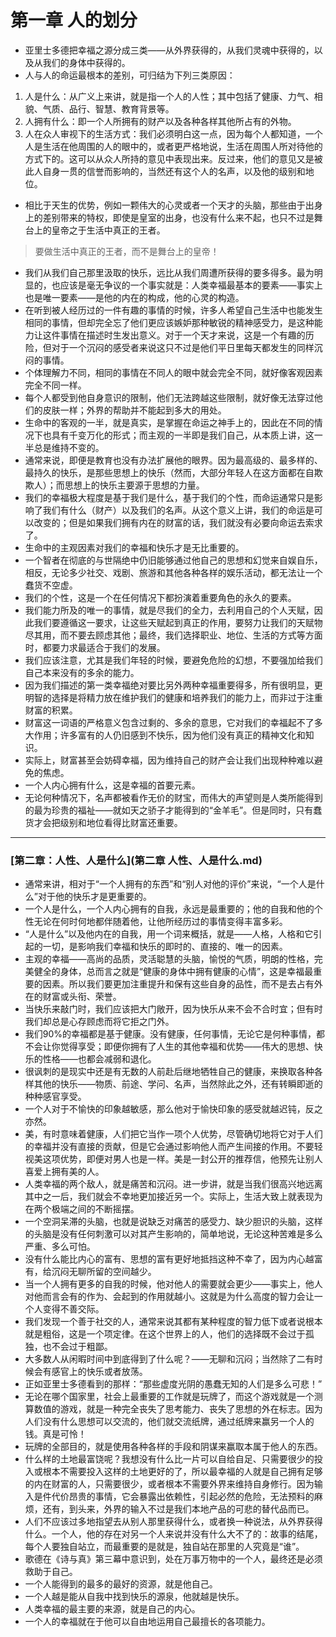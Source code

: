 # 第一章 人的划分
- 亚里士多德把幸福之源分成三类——从外界获得的，从我们灵魂中获得的，以及从我们的身体中获得的。
- 人与人的命运最根本的差别，可归结为下列三类原因：
1. 人是什么：从广义上来讲，就是指一个人的人性；其中包括了健康、力气、相貌、气质、品行、智慧、教育背景等。
2. 人拥有什么：即一个人所拥有的财产以及各种各样其他所占有的外物。
3. 人在众人审视下的生活方式：我们必须明白这一点，因为每个人都知道，一个人是生活在他周围的人的眼中的，或者更严格地说，生活在周围人所对待他的方式下的。这可以从众人所持的意见中表现出来。反过来，他们的意见又是被此人自身一贯的信誉而影响的，当然还有这个人的名声，以及他的级别和地位。
- 相比于天生的优势，例如一颗伟大的心灵或者一个天才的头脑，那些由于出身上的差别带来的特权，即使是皇室的出身，也没有什么来不起，也只不过是舞台上的皇帝之于生活中真正的王者。
 > 要做生活中真正的王者，而不是舞台上的皇帝！
- 我们从我们自己那里汲取的快乐，远比从我们周遭所获得的要多得多。最为明显的，也应该是毫无争议的一个事实就是：人类幸福最基本的要素——事实上也是唯一要素——是他的内在的构成，他的心灵的构造。
- 在听到被人经历过的一件有趣的事情的时候，许多人希望自己生活中也能发生相同的事情，但却完全忘了他们更应该嫉妒那种敏锐的精神感受力，是这种能力让这件事情在描述时生发出意义。对于一个天才来说，这是一个有趣的历险，但对于一个沉闷的感受者来说这只不过是他们平日里每天都发生的同样沉闷的事情。
- 个体理解力不同，相同的事情在不同人的眼中就会完全不同，就好像客观因素完全不同一样。
- 每个人都受到他自身意识的限制，他们无法跨越这些限制，就好像无法穿过他们的皮肤一样；外界的帮助并不能起到多大的用处。
- 生命中的客观的一半，就是真实，是掌握在命运之神手上的，因此在不同的情况下也具有千变万化的形式；而主观的一半即是我们自己，从本质上讲，这一半总是维持不变的。
- 通常来说，即便是教育也没有办法扩展他的眼界。因为最高级的、最多样的、最持久的快乐，是那些思想上的快乐（然而，大部分年轻人在这方面都在自欺欺人）；而思想上的快乐主要源于思想的力量。
- 我们的幸福极大程度是基于我们是什么，基于我们的个性，而命运通常只是影响了我们有什么（财产）以及我们的名声。从这个意义上讲，我们的命运是可以改变的；但是如果我们拥有内在的财富的话，我们就没有必要向命运去索求了。
- 生命中的主观因素对我们的幸福和快乐才是无比重要的。
- 一个智者在彻底的与世隔绝中仍旧能够通过他自己的思想和幻觉来自娱自乐，相反，无论多少社交、戏剧、旅游和其他各种各样的娱乐活动，都无法让一个蠢货不空虚。
- 我们的个性，这是一个在任何情况下都扮演着重要角色的永久的要素。
- 我们能力所及的唯一的事情，就是尽我们的全力，去利用自己的个人天赋，因此我们要遵循这一要求，让这些天赋起到真正的作用，要努力让我们的天赋物尽其用，而不要去顾虑其他；最终，我们选择职业、地位、生活的方式等方面时，都要力求最适合于我们的发展。
- 我们应该注意，尤其是我们年轻的时候，要避免危险的幻想，不要强加给我们自己本来没有的多余的能力。
- 因为我们描述的第一类幸福绝对要比另外两种幸福重要得多，所有很明显，更明智的选择是将精力放在维护我们的健康和培养我们的能力上，而非过于注重财富的积累。
- 财富这一词语的严格意义包含过剩的、多余的意思，它对我们的幸福起不了多大作用；许多富有的人仍旧感到不快乐，因为他们没有真正的精神文化和知识。
- 实际上，财富甚至会妨碍幸福，因为维持自己的财产会让我们出现种种难以避免的焦虑。
- 一个人内心拥有什么，这是幸福的首要元素。
- 无论何种情况下，名声都被看作无价的财宝，而伟大的声望则是人类所能得到的最为珍贵的福祉——就如天之骄子才能得到的“金羊毛”。但是同时，只有蠢货才会把级别和地位看得比财富还重要。

---

### [第二章：人性、人是什么](第二章 人性、人是什么.md)
- 通常来讲，相对于“一个人拥有的东西”和“别人对他的评价”来说，“一个人是什么”对于他的快乐才是更重要的。
- 一个人是什么，一个人内心拥有的自我，永远是最重要的；他的自我和他的个性无论在何时何地都伴随着他，让他所经历过的事情变得丰富多彩。
- “人是什么”以及他内在的自我，用一个词来概括，就是——人格，人格和它引起的一切，是影响我们幸福和快乐的即时的、直接的、唯一的因素。
- 主观的幸福——高尚的品质，灵活聪慧的头脑，愉悦的气质，明朗的性格，完美健全的身体，总而言之就是“健康的身体中拥有健康的心情”，这是幸福最重要的因素。所以我们要更加注重提升和保有这些自身的品性，而不是去占有外在的财富或头衔、荣誉。
- 当快乐来敲门时，我们应该把大门敞开，因为快乐从来不会不合时宜；但有时我们却总是心存顾虑而将它拒之门外。
- 我们90%的幸福都是基于健康。没有健康，任何事情，无论它是何种事情，都不会让你觉得享受；即便你拥有了人生的其他幸福和优势——伟大的思想、快乐的性格——也都会减弱和退化。
- 很讽刺的是现实中还是有无数的人前赴后继地牺牲自己的健康，来换取各种各样其他的快乐——物质、前途、学问、名声，当然除此之外，还有转瞬即逝的种种感官享受。
- 一个人对于不愉快的印象越敏感，那么他对于愉快印象的感受就越迟钝，反之亦然。
- 美，有时意味着健康，人们把它当作一项个人优势，尽管确切地将它对于人们的幸福并没有直接的贡献，但是它会通过影响他人而产生间接的作用。不要轻视美这项优势，即便对男人也是一样。美是一封公开的推荐信，他预先让别人喜爱上拥有美的人。
- 人类幸福的两个敌人，就是痛苦和沉闷。进一步讲，就是当我们很高兴地远离其中之一后，我们就会不幸地更加接近另一个。实际上，生活大致上就表现为在两个极端之间的不断摇摆。
- 一个空洞呆滞的头脑，也就是说缺乏对痛苦的感受力、缺少胆识的头脑，这样的头脑是没有任何刺激可以对其产生影响的，简单地说，无论这种苦难是多么严重、多么可怕。
- 没有什么能比内心的富有、思想的富有更好地抵挡这种不幸了，因为内心越富有，给沉闷无聊所留的空间越少。
- 当一个人拥有更多的自我的时候，他对他人的需要就会更少——事实上，他人对他而言会有的作为、会起到的作用就越小。这就是为什么高度的智力会让一个人变得不善交际。
- 我们发现一个善于社交的人，通常来说其都有某种程度的智力低下或者说根本就是粗俗，这是一个项定律。在这个世界上的人，他们的选择既不会过于孤独，也不会过于粗鄙。
- 大多数人从闲暇时间中到底得到了什么呢？——无聊和沉闷；当然除了二有时候会有感官上的快乐或者放荡。
- 正如亚里士多德看到的那样：“那些虚度光阴的愚蠢无知的人们是多么可悲！”
- 无论在哪个国家里，社会上最重要的工作就是玩牌了，而这个游戏就是一个测算数值的游戏，就是一种完全丧失了思考能力、丧失了思想的外在标志。因为人们没有什么思想可以交流的，他们就交流纸牌，通过纸牌来赢另一个人的钱。真是可怜！
- 玩牌的全部目的，就是使用各种各样的手段和阴谋来赢取本属于他人的东西。
- 什么样的土地最富饶呢？我想没有什么比一片可以自给自足、只需要很少的投入或根本不需要投入这样的土地更好的了，所以最幸福的人就是自己拥有足够的内在财富的人，只需要很少，或者根本不需要外界来维持自身修行。因为输入是件代价昂贵的事情，它会暴露出依赖性，引起必然的危险，无法预料的麻烦，还有，到头来，外界的输入不过是我们本地产品的可悲的替代品而已。
- 人们不应该过多地指望去从别人那里获得什么，或者换一种说法，从外界获得什么。一个人，他的存在对另一个人来说并没有什么大不了的：故事的结尾，每个人要独自站立，而最重要的是就是，独自站在那里的人究竟是“谁”。
- 歌德在《诗与真》第三幕中意识到，处在万事万物中的一个人，最终还是必须救助于自己。
- 一个人能得到的最多的最好的资源，就是他自己。
- 一个人越是能从自我中找到快乐的源泉，他就越是快乐。
- 人类幸福的最主要的来源，就是自己的内心。
- 一个人的幸福就在于他可以自由地运用自己最擅长的各项能力。